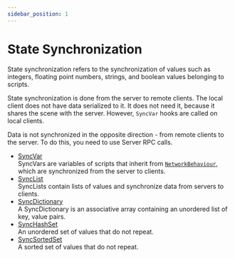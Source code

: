 ```yaml
---
sidebar_position: 1
---
```

# State Synchronization

State synchronization refers to the synchronization of values such as integers, floating point numbers, strings, and boolean values belonging to scripts.

State synchronization is done from the server to remote clients. The local client does not have data serialized to it. It does not need it, because it shares the scene with the server. However, `SyncVar` hooks are called on local clients.

Data is not synchronized in the opposite direction - from remote clients to the server. To do this, you need to use Server RPC calls.
-   [SyncVar](/docs/guides/sync/sync-var)  
    SyncVars are variables of scripts that inherit from [`NetworkBehaviour`](/docs/reference/Mirage/NetworkBehaviour), which are synchronized from the server to clients. 
-   [SyncList](/docs/guides/sync/sync-objects/sync-list)  
    SyncLists contain lists of values and synchronize data from servers to clients.
-   [SyncDictionary](/docs/guides/sync/sync-objects/sync-dictionary)  
    A SyncDictionary is an associative array containing an unordered list of key, value pairs.
-   [SyncHashSet](/docs/guides/sync/sync-objects/sync-hash-set)  
    An unordered set of values that do not repeat.
-   [SyncSortedSet](/docs/guides/sync/sync-objects/sync-sorted-set)  
    A sorted set of values that do not repeat.
